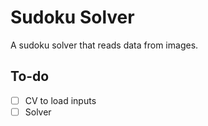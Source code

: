 # Sudoku Solver
A sudoku solver that reads data from images.

## To-do
- [ ] CV to load inputs
- [ ] Solver
